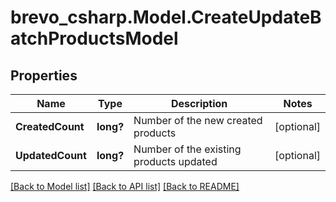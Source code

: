 # brevo_csharp.Model.CreateUpdateBatchProductsModel
## Properties

Name | Type | Description | Notes
------------ | ------------- | ------------- | -------------
**CreatedCount** | **long?** | Number of the new created products | [optional] 
**UpdatedCount** | **long?** | Number of the existing products updated | [optional] 

[[Back to Model list]](../README.md#documentation-for-models) [[Back to API list]](../README.md#documentation-for-api-endpoints) [[Back to README]](../README.md)

